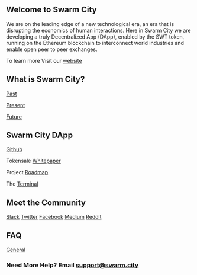## Welcome to Swarm City


We are on the leading edge of a new technological era, an era that is disrupting the economics of human interactions. Here in Swarm City we are developing a truly Decentralized App (DApp), enabled by the SWT token, running on the Ethereum blockchain to  interconnect world industries and enable open peer to peer exchanges.

To learn more Visit our [website](https://swarm.city) 


## What is Swarm City?

[Past](https://press.swarm.city/happy-new-year-a52f80043cc7#.uco0arcyo)

[Present](https://press.swarm.city/launch-swarm-city-terminal-f32a8264d98f#.87579vodh)

[Future](https://press.swarm.city/swarm-city-boardwalk-overview-9a362f19411f#.8pruqahmj)


## Swarm City DApp

[Github](https://github.com/swarmcity)

Tokensale [Whitepaper](https://github.com/swarmcity/sc-token/blob/master/token-exchange-miniwhitepaper.md)

Project [Roadmap](https://press.swarm.city/unmistakably-swarm-city-9522606f88)

The [Terminal](https://swarm.city)


## Meet the Community

[Slack](https://swarm-slack-invite.herokuapp.com/)
[Twitter](https://twitter.com/SwarmCityHive)
[Facebook](https://www.facebook.com/groups/SwarmCity/)
[Medium](https://press.swarm.city/)
[Reddit](https://www.reddit.com/r/SwarmCity/)


## FAQ

[General](https://faq.swarm.city/)


### Need More Help? Email support@swarm.city
